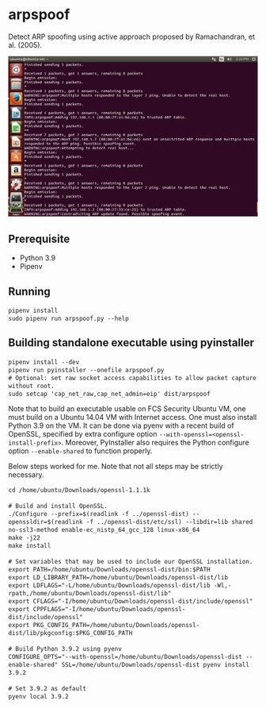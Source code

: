 # arpspoof

Detect ARP spoofing using active approach proposed by Ramachandran, et al. (2005).

![screenshot](slides/assets/arp_victim_ubuntu.png)

## Prerequisite

- Python 3.9
- Pipenv

## Running

```
pipenv install
sudo pipenv run arpspoof.py --help
```

## Building standalone executable using pyinstaller

```
pipenv install --dev
pipenv run pyinstaller --onefile arpspoof.py
# Optional: set raw socket access capabilities to allow packet capture without root.
sudo setcap 'cap_net_raw,cap_net_admin=eip' dist/arpspoof
```

Note that to build an executable usable on FCS Security Ubuntu VM, one must build on a Ubuntu 14.04 VM with Internet access.  One must also install Python 3.9 on the VM. It can be done via pyenv with a recent build of OpenSSL, specified by extra configure option `--with-openssl=<openssl-install-prefix>`. Moreover, PyInstaller also requires the Python configure option `--enable-shared` to function properly.

Below steps worked for me. Note that not all steps may be strictly necessary.

```
cd /home/ubuntu/Downloads/openssl-1.1.1k

# Build and install OpenSSL.
./Configure --prefix=$(readlink -f ../openssl-dist) --openssldir=$(readlink -f ../openssl-dist/etc/ssl) --libdir=lib shared no-ssl3-method enable-ec_nistp_64_gcc_128 linux-x86_64
make -j22
make install

# Set variables that may be used to include our OpenSSL installation.
export PATH=/home/ubuntu/Downloads/openssl-dist/bin:$PATH
export LD_LIBRARY_PATH=/home/ubuntu/Downloads/openssl-dist/lib
export LDFLAGS="-L/home/ubuntu/Downloads/openssl-dist/lib -Wl,-rpath,/home/ubuntu/Downloads/openssl-dist/lib"
export CFLAGS="-I/home/ubuntu/Downloads/openssl-dist/include/openssl"
export CPPFLAGS="-I/home/ubuntu/Downloads/openssl-dist/include/openssl"
export PKG_CONFIG_PATH=/home/ubuntu/Downloads/openssl-dist/lib/pkgconfig:$PKG_CONFIG_PATH

# Build Python 3.9.2 using pyenv
CONFIGURE_OPTS="--with-openssl=/home/ubuntu/Downloads/openssl-dist --enable-shared" SSL=/home/ubuntu/Downloads/openssl-dist pyenv install 3.9.2

# Set 3.9.2 as default
pyenv local 3.9.2
```
